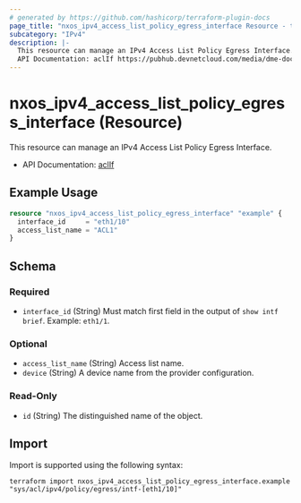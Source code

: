 ```yaml
---
# generated by https://github.com/hashicorp/terraform-plugin-docs
page_title: "nxos_ipv4_access_list_policy_egress_interface Resource - terraform-provider-nxos"
subcategory: "IPv4"
description: |-
  This resource can manage an IPv4 Access List Policy Egress Interface.
  API Documentation: aclIf https://pubhub.devnetcloud.com/media/dme-docs-10-2-2/docs/Security%20and%20Policing/acl:If/
---
```


# nxos_ipv4_access_list_policy_egress_interface (Resource)

This resource can manage an IPv4 Access List Policy Egress Interface.

- API Documentation: [aclIf](https://pubhub.devnetcloud.com/media/dme-docs-10-2-2/docs/Security%20and%20Policing/acl:If/)

## Example Usage

```terraform
resource "nxos_ipv4_access_list_policy_egress_interface" "example" {
  interface_id     = "eth1/10"
  access_list_name = "ACL1"
}
```

<!-- schema generated by tfplugindocs -->
## Schema

### Required

- `interface_id` (String) Must match first field in the output of `show intf brief`. Example: `eth1/1`.

### Optional

- `access_list_name` (String) Access list name.
- `device` (String) A device name from the provider configuration.

### Read-Only

- `id` (String) The distinguished name of the object.

## Import

Import is supported using the following syntax:

```shell
terraform import nxos_ipv4_access_list_policy_egress_interface.example "sys/acl/ipv4/policy/egress/intf-[eth1/10]"
```
